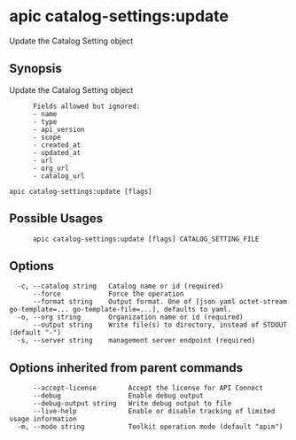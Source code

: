 # apic catalog-settings:update

Update the Catalog Setting object

## Synopsis

Update the Catalog Setting object
          
          Fields allowed but ignored:
          - name
          - type
          - api_version
          - scope
          - created_at
          - updated_at
          - url
          - org_url
          - catalog_url

```
apic catalog-settings:update [flags]
```

## Possible Usages

```
      apic catalog-settings:update [flags] CATALOG_SETTING_FILE
```

## Options

```
  -c, --catalog string   Catalog name or id (required)
      --force            Force the operation
      --format string    Output format. One of [json yaml octet-stream go-template=... go-template-file=...], defaults to yaml.
  -o, --org string       Organization name or id (required)
      --output string    Write file(s) to directory, instead of STDOUT (default "-")
  -s, --server string    management server endpoint (required)
```

## Options inherited from parent commands

```
      --accept-license        Accept the license for API Connect
      --debug                 Enable debug output
      --debug-output string   Write debug output to file
      --live-help             Enable or disable tracking of limited usage information
  -m, --mode string           Toolkit operation mode (default "apim")
```

